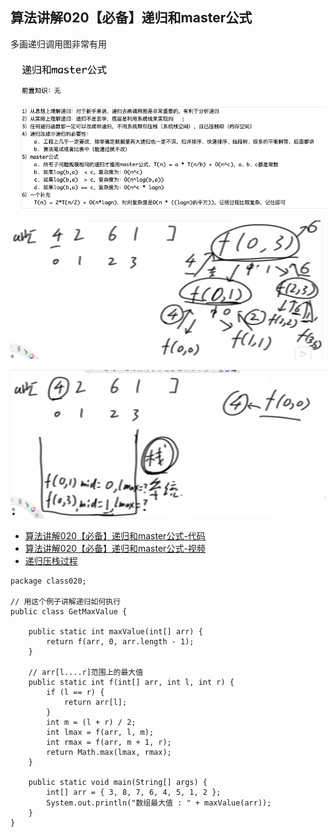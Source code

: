 

## 算法讲解020【必备】递归和master公式

多画递归调用图非常有用

![](../../pictures/recursion_0.png "")

![](../../pictures/recursion_1.png "")

![](../../pictures/recursion_2.png "")

- [算法讲解020【必备】递归和master公式-代码](https://github.com/algorithmzuo/algorithm-journey/blob/main/src/class020/GetMaxValue.java)
- [算法讲解020【必备】递归和master公式-视频](https://www.bilibili.com/video/BV1kV411G7wP/?share_source=copy_web&vd_source=59203eaa2a5b43acef991f52c90c9743)
- [递归压栈过程](https://www.bilibili.com/video/BV1kV411G7wP/?share_source=copy_web&vd_source=59203eaa2a5b43acef991f52c90c9743&t=637)

```
package class020;

// 用这个例子讲解递归如何执行
public class GetMaxValue {

	public static int maxValue(int[] arr) {
		return f(arr, 0, arr.length - 1);
	}

	// arr[l....r]范围上的最大值
	public static int f(int[] arr, int l, int r) {
		if (l == r) {
			return arr[l];
		}
		int m = (l + r) / 2;
		int lmax = f(arr, l, m);
		int rmax = f(arr, m + 1, r);
		return Math.max(lmax, rmax);
	}

	public static void main(String[] args) {
		int[] arr = { 3, 8, 7, 6, 4, 5, 1, 2 };
		System.out.println("数组最大值 : " + maxValue(arr));
	}
}
```